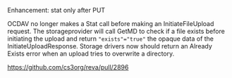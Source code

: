Enhancement: stat only after PUT

OCDAV no longer makes a Stat call before making an InitiateFileUpload request. The storageprovider will call GetMD to check if a file exists before initiating the upload and return `"exists"="true"` the opaque data of the InitiateUploadResponse. Storage drivers now should return an Already Exists error when an upload tries to overwrite a directory. 

https://github.com/cs3org/reva/pull/2896
